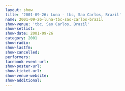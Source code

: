 ```yaml
---
layout: show
title: '2001-09-26: Luna - tbc, Sao Carlos, Brazil'
name: 2001-09-26-luna-tbc-sao-carlos-brazil
show-venue: 'tbc, Sao Carlos, Brazil'
show-setlist: 
show-date: 2001-09-26
category: 2001
show-radio: 
show-lastfm: 
show-cancelled: 
performers: 
facebook-event-url: 
show-poster-url: 
show-ticket-url: 
show-venue-website: 
show-additional: 
---
```


